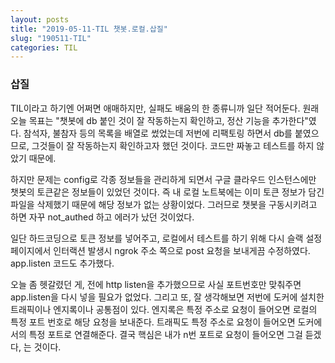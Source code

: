 ```yaml
---
layout: posts
title: "2019-05-11-TIL 챗봇.로컬.삽질"
slug: "190511-TIL"
categories: TIL
---
```


### 삽질

TIL이라고 하기엔 어쩌면 애매하지만, 실패도 배움의 한 종류니까 일단 적어둔다.
원래 오늘 목표는 "챗봇에 db 붙인 것이 잘 작동하는지 확인하고, 정산 기능을 추가한다"였다.
참석자, 불참자 등의 목록을 배열로 썼었는데 저번에 리팩토링 하면서 db를 붙였으므로, 그것들이 잘 작동하는지 확인하고자 했던 것이다. 코드만 짜놓고 테스트를 하지 않았기 때문에.  

하지만 문제는 config로 각종 정보들을 관리하게 되면서 구글 클라우드 인스턴스에만 챗봇의 토큰같은 정보들이 있었던 것이다. 즉 내 로컬 노트북에는 이미 토큰 정보가 담긴 파일을 삭제했기 때문에 해당 정보가 없는 상황이었다. 그러므로 챗봇을 구동시키려고 하면 자꾸 not_authed 하고 에러가 났던 것이었다.   

일단 하드코딩으로 토큰 정보를 넣어주고, 로컬에서 테스트를 하기 위해 다시 슬랙 설정 페이지에서 인터랙션 발생시 ngrok 주소 쪽으로 post 요청을 보내게끔 수정하였다. app.listen 코드도 추가했다.  

오늘 좀 헷갈렸던 게, 전에 http listen을 추가했으므로 사실 포트번호만 맞춰주면 app.listen을 다시 넣을 필요가 없었다. 그리고 또, 잘 생각해보면 저번에 도커에 설치한 트래픽이나 엔지록이나 공통점이 있다. 엔지록은 특정 주소로 요청이 들어오면 로컬의 특정 포트 번호로 해당 요청을 보내준다. 트래픽도 특정 주소로 요청이 들어오면 도커에서의 특정 포트로 연결해준다. 결국 핵심은 내가 n번 포트로 요청이 들어오면 그걸 듣겠다, 는 것이다. 

